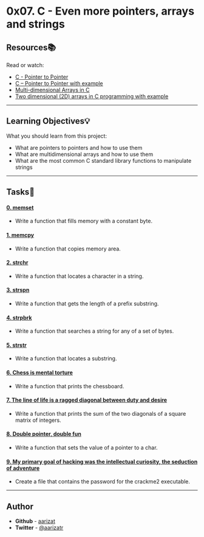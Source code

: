 # 0x07. C - Even more pointers, arrays and strings

## Resources:books:
Read or watch:
* [C - Pointer to Pointer](https://intranet.hbtn.io/rltoken/97ic1ots5Y44UW4c5HBtRQ)
* [C – Pointer to Pointer with example](https://intranet.hbtn.io/rltoken/SLQf1I04zyLrA0OYFgXzlg)
* [Multi-dimensional Arrays in C](https://intranet.hbtn.io/rltoken/OINOASSTk6-D9PqX2oZZYw)
* [Two dimensional (2D) arrays in C programming with example](https://intranet.hbtn.io/rltoken/czf9xxN9_8ISUNWTsLfBcw)

---
## Learning Objectives:bulb:
What you should learn from this project:

* What are pointers to pointers and how to use them
* What are multidimensional arrays and how to use them
* What are the most common C standard library functions to manipulate strings

---

## Tasks:pencil:

#### [0. memset](./0-memset.c)
* Write a function that fills memory with a constant byte.


#### [1. memcpy](./1-memcpy.c)
* Write a function that copies memory area.


#### [2. strchr](./2-strchr.c)
* Write a function that locates a character in a string.


#### [3. strspn](./3-strspn.c)
* Write a function that gets the length of a prefix substring.


#### [4. strpbrk](./4-strpbrk.c)
* Write a function that searches a string for any of a set of bytes.


#### [5. strstr](./5-strstr.c)
* Write a function that locates a substring.


#### [6. Chess is mental torture](./7-print_chessboard.c)
* Write a function that prints the chessboard.


#### [7. The line of life is a ragged diagonal between duty and desire](./8-print_diagsums.c)
* Write a function that prints the sum of the two diagonals of a square matrix of integers.


#### [8. Double pointer, double fun](./9-set_string.c)
* Write a function that sets the value of a pointer to a char.


#### [9. My primary goal of hacking was the intellectual curiosity, the seduction of adventure](./101-crackme_password)
* Create a file that contains the password for the crackme2  executable.

---

## Author
* **Github** - [aarizat](https://github.com/aarizat)
* **Twitter** - [@aarizatr](https://twitter.com/aarizatr)
